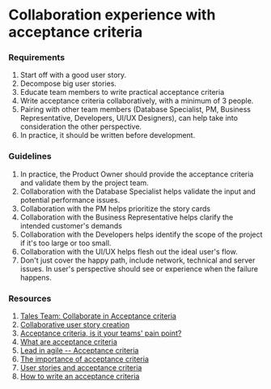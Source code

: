 # Collaboration experience with acceptance criteria

### Requirements

1. Start off with a good user story.
2. Decompose big user stories.
3. Educate team members to write practical acceptance criteria
4. Write acceptance criteria collaboratively, with a minimum of 3 people.
5. Pairing with other team members (Database Specialist, PM, Business Representative, Developers, UI/UX Designers), can help take into consideration the other perspective.
6. In practice, it should be written before development.

### Guidelines

1. In practice, the Product Owner should provide the acceptance criteria and validate them by the project team.
2. Collaboration with the Database Specialist helps validate the input and potential performance issues.
3. Collaboration with the PM helps prioritize the story cards
4. Collaboration with the Business Representative helps clarify the intended customer's demands
5. Collaboration with the Developers helps identify the scope of the project if it's too large or too small.
6. Collaboration with the UI/UX helps flesh out the ideal user's flow.
7. Don't just cover the happy path, include network, technical and server issues. In user's perspective should see or experience when the failure happens.

### Resources

1. [Tales Team: Collaborate in Acceptance criteria](https://agilepainrelief.com/blog/scrummaster-tales-team-collaborate-acceptance-criteria.html)&#x20;
2. [Collaborative user story creation](https://www.linkedin.com/pulse/collaborative-user-story-creation-agile-projects-role-dosaj/)
3. [Acceptance criteria, is it your teams' pain point?](collaboration-experience-with-acceptance-criteria.md#requirements)
4. [What are acceptance criteria](collaboration-experience-with-acceptance-criteria.md#requirements)
5. [Lead in agile -- Acceptance criteria](https://www.leadingagile.com/2014/09/acceptance-criteria/)
6. [The importance of acceptance criteria](https://dev.to/stuartdotnet/the-importance-of-acceptance-criteria-5gn8)
7. [User stories and acceptance criteria](https://jelvix.com/blog/user-stories-acceptance-criteria)
8. [How to write an acceptance criteria](https://productcoalition.com/how-to-write-acceptance-criteria-e2be975f92a3)
